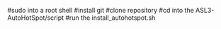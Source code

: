 #sudo into a root shell
#install git
#clone repository
#cd into the ASL3-AutoHotSpot/script
#run the install_autohotspot.sh
